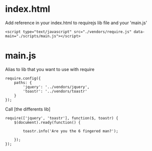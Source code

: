 index.html
==

Add reference in your index.html to requirejs lib file and your 'main.js'

```
<script type="text/javascript" src="./vendors/require.js" data-main="./scripts/main.js"></script>
```

main.js
==

Alias to lib that you want to use with require

```
require.config({
	paths: {
		'jquery': '../vendors/jquery',
		'toastr': '../vendors/toastr'
	}
});
```

Call [the differents lib]

```
require(['jquery', 'toastr'], function($, toastr) {
	$(document).ready(function() {
		
		toastr.info('Are you the 6 fingered man?');
	
	});
});
```
